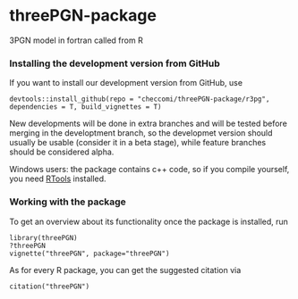 # threePGN-package
3PGN model in fortran called from R


### Installing the development version from GitHub

If you want to install our development version from GitHub, use 

```{r}
devtools::install_github(repo = "checcomi/threePGN-package/r3pg", dependencies = T, build_vignettes = T)
```

New developments will be done in extra branches and will be tested before merging in the developtment branch, so the developmet version should usually be usable (consider it in a beta stage), while feature branches should be considered alpha. 

Windows users: the package contains c++ code, so if you compile yourself, you need [RTools](https://cran.r-project.org/bin/windows/Rtools/) installed. 

### Working with the package

To get an overview about its functionality once the package is installed, run

```{r}
library(threePGN)
?threePGN
vignette("threePGN", package="threePGN")
```

As for every R package, you can get the suggested citation via

```{r}
citation("threePGN")
```
